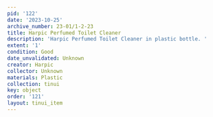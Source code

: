 ```yaml
---
pid: '122'
date: '2023-10-25'
archive_number: 23-01/1-2-23
title: Harpic Perfumed Toilet Cleaner
description: 'Harpic Perfumed Toilet Cleaner in plastic bottle. '
extent: '1'
condition: Good
date_unvalidated: Unknown
creator: Harpic
collector: Unknown
materials: Plastic
collection: tinui
key: object
order: '121'
layout: tinui_item
---
```

